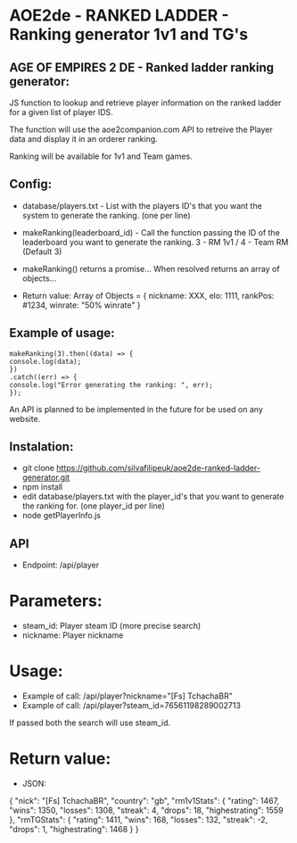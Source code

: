 # AOE2de - RANKED LADDER - Ranking generator 1v1 and TG's

## AGE OF EMPIRES 2 DE - Ranked ladder ranking generator:

JS function to lookup and retrieve player information on the ranked ladder for a given list of player IDS.

The function will use the aoe2companion.com API to retreive the Player data and display it in an orderer ranking.

Ranking will be available for 1v1 and Team games.

## Config:

-   database/players.txt - List with the players ID's that you want the system to generate the ranking. (one per line)

-   makeRanking(leaderboard_id) - Call the function passing the ID of the leaderboard you want to generate the ranking. 3 - RM 1v1 / 4 - Team RM (Default 3)

-   makeRanking() returns a promise... When resolved returns an array of objects...

-   Return value: Array of Objects = { nickname: XXX, elo: 1111, rankPos: #1234, winrate: "50% winrate" }

## Example of usage:

```
makeRanking(3).then((data) => {
console.log(data);
})
.catch((err) => {
console.log("Error generating the ranking: ", err);
});
```

An API is planned to be implemented in the future for be used on any website.

## Instalation:

-   git clone https://github.com/silvafilipeuk/aoe2de-ranked-ladder-generator.git
-   npm install
-   edit database/players.txt with the player_id's that you want to generate the ranking for. (one player_id per line)
-   node getPlayerInfo.js

## API

-   Endpoint: /api/player

# Parameters:

-   steam_id: Player steam ID (more precise search)
-   nickname: Player nickname

# Usage:

-   Example of call: /api/player?nickname="[Fs] TchachaBR"
-   Example of call: /api/player?steam_id=76561198289002713

If passed both the search will use steam_id.

# Return value:

-   JSON:

{
"nick": "[Fs] TchachaBR",
"country": "gb",
"rm1v1Stats": {
"rating": 1467,
"wins": 1350,
"losses": 1308,
"streak": 4,
"drops": 18,
"highestrating": 1559
},
"rmTGStats": {
"rating": 1411,
"wins": 168,
"losses": 132,
"streak": -2,
"drops": 1,
"highestrating": 1468
}
}
